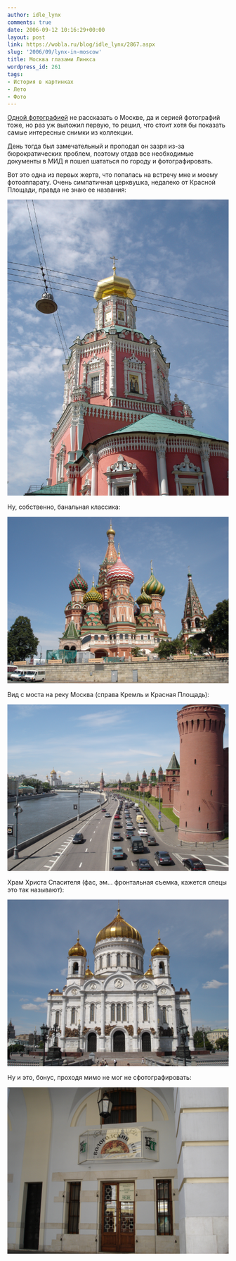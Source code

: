 ```yaml
---
author: idle_lynx
comments: true
date: 2006-09-12 10:16:29+00:00
layout: post
link: https://wobla.ru/blog/idle_lynx/2867.aspx
slug: '2006/09/lynx-in-moscow'
title: Москва глазами Линкса
wordpress_id: 261
tags:
- История в картинках
- Лето
- Фото
---
```


[Одной фотографией](/2006/09/moscow) не рассказать о Москве, да и серией фотографий тоже, но раз уж выложил первую, то решил, что стоит хотя бы показать самые интересные снимки из коллекции.

День тогда был замечательный и проподал он зазря из-за бюрократических проблем, поэтому отдав все необходимые документы в МИД я пошел шататься по городу и фотографировать.

Вот это одна из первых жертв, что попалась на встречу мне и моему фотоаппарату. Очень симпатичная церквушка, недалеко от Красной Площади, правда не знаю ее названия:

![Moscow - Church](images/2006/09/DSC02884.JPG)

Ну, собственно, банальная классика:

![Moscow - Cathedral](images/2006/09/DSC02892.JPG)

Вид с моста на реку Москва (справа Кремль и Красная Площадь):

![Moscow - Moscow river](images/2006/09/DSC02899.JPG)

Храм Христа Спасителя (фас, эм... фронтальная съемка, кажется спецы это так называют):

![Moscow - Cathedral](images/2006/09/DSC02921.JPG)

Ну и это, бонус, проходя мимо не мог не сфотографировать:

![Moscow - Vologda](images/2006/09/DSC02886.JPG)

